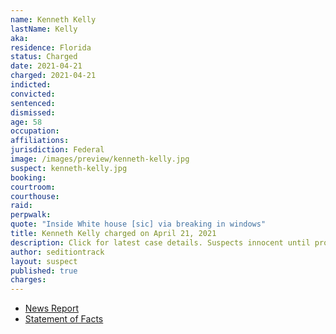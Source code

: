 ```yaml
---
name: Kenneth Kelly
lastName: Kelly
aka:
residence: Florida
status: Charged
date: 2021-04-21
charged: 2021-04-21
indicted:
convicted: 
sentenced: 
dismissed: 
age: 58
occupation:
affiliations:
jurisdiction: Federal
image: /images/preview/kenneth-kelly.jpg
suspect: kenneth-kelly.jpg
booking:
courtroom:
courthouse:
raid:
perpwalk:
quote: "Inside White house [sic] via breaking in windows"
title: Kenneth Kelly charged on April 21, 2021
description: Click for latest case details. Suspects innocent until proven guilty.
author: seditiontrack
layout: suspect
published: true
charges:
---
```

- [News Report](https://www.clickorlando.com/news/local/2021/04/23/tip-from-family-member-leads-to-arrest-of-capitol-riot-suspect-in-marion-county-fbi-says/)
- [Statement of Facts](https://extremism.gwu.edu/sites/g/files/zaxdzs2191/f/Kenneth%20Kelly%20Statement%20of%20Facts.pdf)
